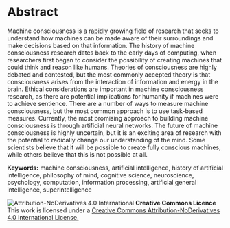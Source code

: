 # Abstract
Machine consciousness is a rapidly growing field of research that seeks to understand how machines can be made aware of their surroundings and make decisions based on that information. The history of machine consciousness research dates back to the early days of computing, when researchers first began to consider the possibility of creating machines that could think and reason like humans. Theories of consciousness are highly debated and contested, but the most commonly accepted theory is that consciousness arises from the interaction of information and energy in the brain. Ethical considerations are important in machine consciousness research, as there are potential implications for humanity if machines were to achieve sentience. There are a number of ways to measure machine consciousness, but the most common approach is to use task-based measures. Currently, the most promising approach to building machine consciousness is through artificial neural networks. The future of machine consciousness is highly uncertain, but it is an exciting area of research with the potential to radically change our understanding of the mind. Some scientists believe that it will be possible to create fully conscious machines, while others believe that this is not possible at all.


**Keywords:** machine consciousness, artificial intelligence, history of artificial intelligence, philosophy of mind, cognitive science, neuroscience, psychology, computation, information processing, artificial general intelligence, superintelligence



![Attribution-NoDerivatives 4.0 International](https://i.creativecommons.org/l/by-nd/4.0/88x31.png)
**Creative Commons Licence**
This work is licensed under a [Creative Commons Attribution-NoDerivatives 4.0 International License.](http://creativecommons.org/licenses/by-nd/4.0/)
